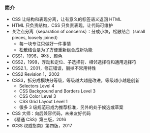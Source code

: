 ### 简介

* CSS 让结构和表现分离，让有意义的标签语义返回 HTML
* HTML 只负责结构，CSS 只负责表现，让代码可维护
* 关注点分离（separation of concerns）：分成小块，松散结合（small pieces, loosely joined）
  * 每一块专注只做好一件事情
  * 松散结合是为了方便重新组合成新功能
* CSS1，1996，字体、颜色
* CSS2，1998，浮动和定位、子选择符、相邻选择符和通用选择符
* CSS2.1，2001，修正错误，删掉不常用特性
* CSS2 Revision 1，2002
* CSS3，拆分成模块分等级，等级越大越是改进，等级越小越是创新
  * Selectors Level 4
  * CSS Background and Borders Level 3
  * CSS Color Level 3
  * CSS Grid Layout Level 1
  * 很多 3 级规范已成为推荐标准，另外的处于候选或草案
* CSS 大师：向后兼容代码，未来友好代码
* 《精通 CSS》第三版，2016
* 《CSS 权威指南》第四版，2017
